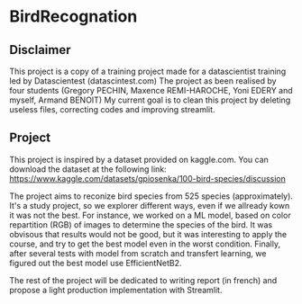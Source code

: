 # BirdRecognation

## Disclaimer
This project is a copy of a training project made for a datascientist training led by Datascientest (datascintest.com)
The project as been realised by four students (Gregory PECHIN, Maxence REMI-HAROCHE, Yoni EDERY and myself, Armand BENOIT)
My current goal is to clean this project by deleting useless files, correcting codes and improving streamlit.

## Project
This project is inspired by a dataset provided on kaggle.com. You can download the dataset at the following link:
https://www.kaggle.com/datasets/gpiosenka/100-bird-species/discussion

The project aims to reconize bird species from 525 species (approximately).
It's a study project, so we explorer different ways, even if we allready kown it was not the best.
For instance, we worked on a ML model, based on color repartition (RGB) of images to determine the species of the bird.
It was obvisous that results would not be good, but it was interesting to apply the course, and try to get the best model
even in the worst condition.
Finally, after several tests with model from scratch and transfert learning, we figured out the best model use
EfficientNetB2.

The rest of the project will be dedicated to writing report (in french) and propose a light production implementation
with Streamlit.
